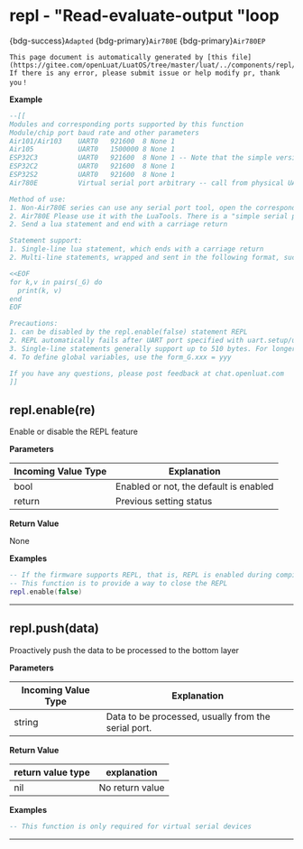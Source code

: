 # repl - "Read-evaluate-output "loop

{bdg-success}`Adapted` {bdg-primary}`Air780E` {bdg-primary}`Air780EP`

```{note}
This page document is automatically generated by [this file](https://gitee.com/openLuat/LuatOS/tree/master/luat/../components/repl/luat_lib_repl.c). If there is any error, please submit issue or help modify pr, thank you！
```


**Example**

```lua
--[[
Modules and corresponding ports supported by this function
Module/chip port baud rate and other parameters
Air101/Air103    UART0   921600  8 None 1
Air105           UART0   1500000 8 None 1
ESP32C3          UART0   921600  8 None 1 -- Note that the simple version (without CH343) does not support
ESP32C2          UART0   921600  8 None 1
ESP32S2          UART0   921600  8 None 1
Air780E          Virtual serial port arbitrary -- call from physical UART not supported

Method of use:
1. Non-Air780E series can use any serial port tool, open the corresponding serial port, remember to check "enter line feed"
2. Air780E Please use it with the LuaTools. There is a "simple serial port tool" in the menu to send. Remember to check "Enter and wrap.""
2. Send a lua statement and end with a carriage return

Statement support:
1. Single-line lua statement, which ends with a carriage return
2. Multi-line statements, wrapped and sent in the following format, such

<<EOF
for k,v in pairs(_G) do
  print(k, v)
end
EOF

Precautions:
1. can be disabled by the repl.enable(false) statement REPL
2. REPL automatically fails after UART port specified with uart.setup/uart.close
3. Single-line statements generally support up to 510 bytes. For longer statements, please use the "multi-line statement" method.
4. To define global variables, use the form_G.xxx = yyy

If you have any questions, please post feedback at chat.openluat.com
]]

```

## repl.enable(re)



Enable or disable the REPL feature

**Parameters**

|Incoming Value Type | Explanation|
|-|-|
|bool|Enabled or not, the default is enabled|
|return|Previous setting status|

**Return Value**

None

**Examples**

```lua
-- If the firmware supports REPL, that is, REPL is enabled during compilation, the REPL function is enabled by default.
-- This function is to provide a way to close the REPL
repl.enable(false)

```

---

## repl.push(data)



Proactively push the data to be processed to the bottom layer

**Parameters**

|Incoming Value Type | Explanation|
|-|-|
|string|Data to be processed, usually from the serial port.|

**Return Value**

|return value type | explanation|
|-|-|
|nil|No return value|

**Examples**

```lua
-- This function is only required for virtual serial devices

```

---

